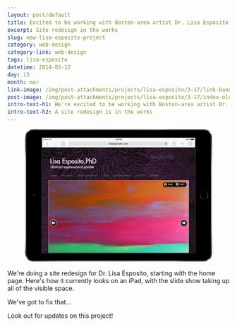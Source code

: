 ```yaml
---
layout: post/default
title: Excited to be working with Boston-area artist Dr. Lisa Esposito
excerpt: Site redesign in the works
slug: new-lisa-esposito-project
category: web-design
category-link: web-design
tags: lisa-esposito
datetime: 2014-03-12
day: 13
month: mar
link-image: /img/post-attachments/projects/lisa-esposito/3-17/link-banner@2x.jpg
post-image: /img/post-attachments/projects/lisa-esposito/3-17/index-old.png
intro-text-h1: We're excited to be working with Boston-area artist Dr. Lisa Esposito
intro-text-h2: A site redesign is in the works
---
```

<article id="esposito-project-introduction">
	<figure id="original-esposito-ipad">
		<img src="/img/post-attachments/projects/lisa-esposito/3-17/index-old.png" alt="Lisa Esposito iPad Mockup">
	</figure>
	<div class="verbiage">
		<p class="large">We're doing a site redesign for Dr. Lisa Esposito, starting with the home page. Here's how it currently looks on an iPad, with the slide show taking up all of the visible space.</p>
		<p class="large">We've got to fix that...</p>
		<p class="large">Look out for updates on this project!</p>
	</div>
</article>